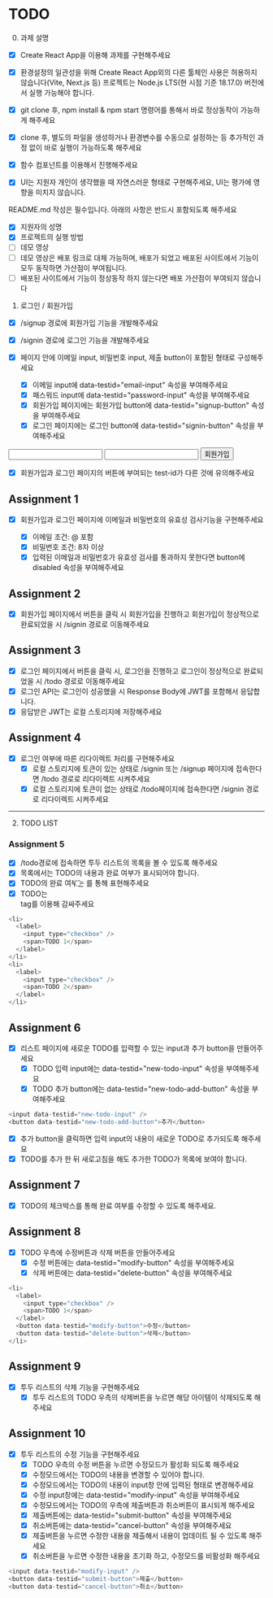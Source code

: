 # TODO

0. 과제 설명

- [x] Create React App을 이용해 과제를 구현해주세요
- [x] 환경설정의 일관성을 위해 Create React App외의 다른 툴체인 사용은 허용하지 않습니다(Vite, Next.js 등)
      프로젝트는 Node.js LTS(현 시점 기준 18.17.0) 버전에서 실행 가능해야 합니다.

- [x] git clone 후, npm install & npm start 명령어를 통해서 바로 정상동작이 가능하게 해주세요
- [x] clone 후, 별도의 파일을 생성하거나 환경변수를 수동으로 설정하는 등 추가적인 과정 없이 바로 실행이 가능하도록 해주세요

- [x] 함수 컴포넌트를 이용해서 진행해주세요
- [x] UI는 지원자 개인이 생각했을 때 자연스러운 형태로 구현해주세요, UI는 평가에 영향을 미치지 않습니다.

README.md 작성은 필수입니다. 아래의 사항은 반드시 포함되도록 해주세요

- [x] 지원자의 성명
- [x] 프로젝트의 실행 방법
- [ ] 데모 영상
- [ ] 데모 영상은 배포 링크로 대체 가능하며, 배포가 되었고 배포된 사이트에서 기능이 모두 동작하면 가산점이 부여됩니다.
- [ ] 배포된 사이트에서 기능이 정상동작 하지 않는다면 배포 가산점이 부여되지 않습니다

1. 로그인 / 회원가입

- [x] /signup 경로에 회원가입 기능을 개발해주세요
- [x] /signin 경로에 로그인 기능을 개발해주세요

- [x] 페이지 안에 이메일 input, 비밀번호 input, 제출 button이 포함된 형태로 구성해주세요
  - [x] 이메일 input에 data-testid="email-input" 속성을 부여해주세요
  - [x] 패스워드 input에 data-testid="password-input" 속성을 부여해주세요
  - [x] 회원가입 페이지에는 회원가입 button에 data-testid="signup-button" 속성을 부여해주세요
  - [x] 로그인 페이지에는 로그인 button에 data-testid="signin-button" 속성을 부여해주세요

<!-- 예시 -->
<input data-testid="email-input" />
<input data-testid="password-input" />
<button data-testid="signup-button">회원가입</button>

- [x] 회원가입과 로그인 페이지의 버튼에 부여되는 test-id가 다른 것에 유의해주세요

## Assignment 1

- [x] 회원가입과 로그인 페이지에 이메일과 비밀번호의 유효성 검사기능을 구현해주세요

  - [x] 이메일 조건: @ 포함
  - [x] 비밀번호 조건: 8자 이상
  - [x] 입력된 이메일과 비밀번호가 유효성 검사를 통과하지 못한다면 button에 disabled 속성을 부여해주세요

## Assignment 2

- [x] 회원가입 페이지에서 버튼을 클릭 시 회원가입을 진행하고 회원가입이 정상적으로 완료되었을 시 /signin 경로로 이동해주세요

## Assignment 3

- [x] 로그인 페이지에서 버튼을 클릭 시, 로그인을 진행하고 로그인이 정상적으로 완료되었을 시 /todo 경로로 이동해주세요
- [x] 로그인 API는 로그인이 성공했을 시 Response Body에 JWT를 포함해서 응답합니다.
- [x] 응답받은 JWT는 로컬 스토리지에 저장해주세요

## Assignment 4

- [x] 로그인 여부에 따른 리다이렉트 처리를 구현해주세요
  - [x] 로컬 스토리지에 토큰이 있는 상태로 /signin 또는 /signup 페이지에 접속한다면 /todo 경로로 리다이렉트 시켜주세요
  - [x] 로컬 스토리지에 토큰이 없는 상태로 /todo페이지에 접속한다면 /signin 경로로 리다이렉트 시켜주세요

---

2. TODO LIST

### Assignment 5

- [x] /todo경로에 접속하면 투두 리스트의 목록을 볼 수 있도록 해주세요
- [x] 목록에서는 TODO의 내용과 완료 여부가 표시되어야 합니다.
- [x] TODO의 완료 여부는 <input type="checkbox" />를 통해 표현해주세요
- [x] TODO는 <li> tag를 이용해 감싸주세요

```js
<li>
  <label>
    <input type="checkbox" />
    <span>TODO 1</span>
  </label>
</li>
<li>
  <label>
    <input type="checkbox" />
    <span>TODO 2</span>
  </label>
</li>
```

## Assignment 6

- [x] 리스트 페이지에 새로운 TODO를 입력할 수 있는 input과 추가 button을 만들어주세요
  - [x] TODO 입력 input에는 data-testid="new-todo-input" 속성을 부여해주세요
  - [x] TODO 추가 button에는 data-testid="new-todo-add-button" 속성을 부여해주세요

```js
<input data-testid="new-todo-input" />
<button data-testid="new-todo-add-button">추가</button>
```

- [x] 추가 button을 클릭하면 입력 input의 내용이 새로운 TODO로 추가되도록 해주세요
- [x] TODO를 추가 한 뒤 새로고침을 해도 추가한 TODO가 목록에 보여야 합니다.

## Assignment 7

- [x] TODO의 체크박스를 통해 완료 여부를 수정할 수 있도록 해주세요.

## Assignment 8

- [x] TODO 우측에 수정버튼과 삭제 버튼을 만들어주세요
  - [x] 수정 버튼에는 data-testid="modify-button" 속성을 부여해주세요
  - [x] 삭제 버튼에는 data-testid="delete-button" 속성을 부여해주세요

```js
<li>
  <label>
    <input type="checkbox" />
    <span>TODO 1</span>
  </label>
  <button data-testid="modify-button">수정</button>
  <button data-testid="delete-button">삭제</button>
</li>
```

## Assignment 9

- [x] 투두 리스트의 삭제 기능을 구현해주세요
  - [x] 투두 리스트의 TODO 우측의 삭제버튼을 누르면 해당 아이템이 삭제되도록 해주세요

## Assignment 10

- [x] 투두 리스트의 수정 기능을 구현해주세요
  - [x] TODO 우측의 수정 버튼을 누르면 수정모드가 활성화 되도록 해주세요
  - [x] 수정모드에서는 TODO의 내용을 변경할 수 있어야 합니다.
  - [x] 수정모드에서는 TODO의 내용이 input창 안에 입력된 형태로 변경해주세요
  - [x] 수정 input창에는 data-testid="modify-input" 속성을 부여해주세요
  - [x] 수정모드에서는 TODO의 우측에 제출버튼과 취소버튼이 표시되게 해주세요
  - [x] 제출버튼에는 data-testid="submit-button" 속성을 부여해주세요
  - [x] 취소버튼에는 data-testid="cancel-button" 속성을 부여해주세요
  - [x] 제출버튼을 누르면 수정한 내용을 제출해서 내용이 업데이트 될 수 있도록 해주세요
  - [x] 취소버튼을 누르면 수정한 내용을 초기화 하고, 수정모드를 비활성화 해주세요

```js
<input data-testid="modify-input" />
<button data-testid="submit-button">제출</button>
<button data-testid="cancel-button">취소</button>
```
